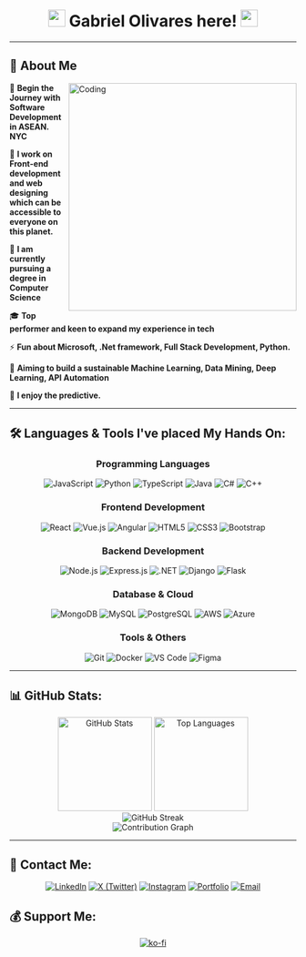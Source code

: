 <h1 align="center">
  <img src="https://media.giphy.com/media/hvRJCLFzcasrR4ia7z/giphy.gif" width="30px"/> 
  Gabriel Olivares here! 
  <img src="https://tenor.com/es/view/fire-joypixels-on-fire-burning-fiery-gif-17543228.gif" width="30px"/>
</h1>

---

## 🚀 About Me

<img align="right" alt="Coding" width="400" src="https://cdn.dribbble.com/users/1162077/screenshots/3848914/programmer.gif">

🎯 **Begin the Journey with Software Development in ASEAN. NYC**

🌱 **I work on Front-end development and web designing which can be accessible to everyone on this planet.**

💼 **I am currently pursuing a degree in Computer Science**

🎓 **Top performer and keen to expand my experience in tech**

⚡ **Fun about Microsoft, .Net framework, Full Stack Development, Python.**

🌟 **Aiming to build a sustainable Machine Learning, Data Mining, Deep Learning, API Automation**

🎯 **I enjoy the predictive.**

---

## 🛠️ Languages & Tools I've placed My Hands On:

<div align="center">
  
### Programming Languages
![JavaScript](https://img.shields.io/badge/-JavaScript-F7DF1E?style=for-the-badge&logo=javascript&logoColor=black)
![Python](https://img.shields.io/badge/-Python-3776AB?style=for-the-badge&logo=python&logoColor=white)
![TypeScript](https://img.shields.io/badge/-TypeScript-3178C6?style=for-the-badge&logo=typescript&logoColor=white)
![Java](https://img.shields.io/badge/-Java-007396?style=for-the-badge&logo=java&logoColor=white)
![C#](https://img.shields.io/badge/-C%23-239120?style=for-the-badge&logo=c-sharp&logoColor=white)
![C++](https://img.shields.io/badge/-C++-00599C?style=for-the-badge&logo=c%2B%2B&logoColor=white)

### Frontend Development
![React](https://img.shields.io/badge/-React-61DAFB?style=for-the-badge&logo=react&logoColor=black)
![Vue.js](https://img.shields.io/badge/-Vue.js-4FC08D?style=for-the-badge&logo=vue.js&logoColor=white)
![Angular](https://img.shields.io/badge/-Angular-DD0031?style=for-the-badge&logo=angular&logoColor=white)
![HTML5](https://img.shields.io/badge/-HTML5-E34F26?style=for-the-badge&logo=html5&logoColor=white)
![CSS3](https://img.shields.io/badge/-CSS3-1572B6?style=for-the-badge&logo=css3&logoColor=white)
![Bootstrap](https://img.shields.io/badge/-Bootstrap-7952B3?style=for-the-badge&logo=bootstrap&logoColor=white)

### Backend Development
![Node.js](https://img.shields.io/badge/-Node.js-339933?style=for-the-badge&logo=node.js&logoColor=white)
![Express.js](https://img.shields.io/badge/-Express.js-000000?style=for-the-badge&logo=express&logoColor=white)
![.NET](https://img.shields.io/badge/-.NET-512BD4?style=for-the-badge&logo=.net&logoColor=white)
![Django](https://img.shields.io/badge/-Django-092E20?style=for-the-badge&logo=django&logoColor=white)
![Flask](https://img.shields.io/badge/-Flask-000000?style=for-the-badge&logo=flask&logoColor=white)

### Database & Cloud
![MongoDB](https://img.shields.io/badge/-MongoDB-47A248?style=for-the-badge&logo=mongodb&logoColor=white)
![MySQL](https://img.shields.io/badge/-MySQL-4479A1?style=for-the-badge&logo=mysql&logoColor=white)
![PostgreSQL](https://img.shields.io/badge/-PostgreSQL-336791?style=for-the-badge&logo=postgresql&logoColor=white)
![AWS](https://img.shields.io/badge/-AWS-232F3E?style=for-the-badge&logo=amazon-aws&logoColor=white)
![Azure](https://img.shields.io/badge/-Azure-0078D4?style=for-the-badge&logo=microsoft-azure&logoColor=white)

### Tools & Others
![Git](https://img.shields.io/badge/-Git-F05032?style=for-the-badge&logo=git&logoColor=white)
![Docker](https://img.shields.io/badge/-Docker-2496ED?style=for-the-badge&logo=docker&logoColor=white)
![VS Code](https://img.shields.io/badge/-VS%20Code-007ACC?style=for-the-badge&logo=visual-studio-code&logoColor=white)
![Figma](https://img.shields.io/badge/-Figma-F24E1E?style=for-the-badge&logo=figma&logoColor=white)

</div>

---

## 📊 GitHub Stats:

<div align="center">
  <img src="https://github-readme-stats.vercel.app/api?username=gabolvrss&show_icons=true&theme=radical&hide_border=true&count_private=true" alt="GitHub Stats" height="165">
  <img src="https://github-readme-stats.vercel.app/api/top-langs/?username=gabolvrss&layout=compact&theme=radical&hide_border=true" alt="Top Languages" height="165">
</div>

<div align="center">
  <img src="https://github-readme-streak-stats.herokuapp.com/?user=gabolvrss&theme=radical&hide_border=true" alt="GitHub Streak" />
</div>

<div align="center">
  <img src="https://github-readme-activity-graph.vercel.app/graph?username=gabolvrss&theme=react-dark&hide_border=true" alt="Contribution Graph" />
</div>

---

## 🤝 Contact Me:

<div align="center">
  
[![LinkedIn](https://img.shields.io/badge/-LinkedIn-0077B5?style=for-the-badge&logo=linkedin&logoColor=white)](https://linkedin.com/in/gabolvrss)
[![X (Twitter)](https://img.shields.io/badge/-X-000000?style=for-the-badge&logo=x&logoColor=white)](https://x.com/gabolvrss)
[![Instagram](https://img.shields.io/badge/-Instagram-E4405F?style=for-the-badge&logo=instagram&logoColor=white)](https://instagram.com/gabriel.olvrss)
[![Portfolio](https://img.shields.io/badge/-Portfolio-000000?style=for-the-badge&logo=react&logoColor=white)](https://gabolvrss.dev)
[![Email](https://img.shields.io/badge/-Email-D14836?style=for-the-badge&logo=gmail&logoColor=white)](mailto:gabriel@gabolvrss.dev)

</div>

## 💰 Support Me:

<div align="center">
  
[![ko-fi](https://ko-fi.com/img/githubbutton_sm.svg)](https://ko-fi.com/gabolvrss)

</div>
<!--

